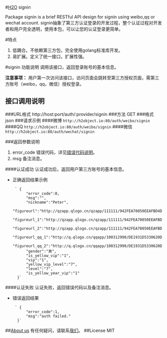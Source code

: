 #[H2O](http://h2object.io) signin

Package signin is a brief RESTful API design for signin using weibo,qq or wechat account.
signin抽象了第三方认证登录的开发过程，整个认证过程对开发者和用户完全透明，使用本包，可以让您的认证登录更简单。

#特点
1. 低耦合。不依赖第三方包，完全使用golang标准库开发。
2. 易扩展。定义了统一接口，扩展性强。

#signin 功能说明
调用该接口，返回登录账号的基本信息。

**注意事项：**  用户第一次访问该接口，访问页面会跳转至第三方授权页面，需第三方账号（weibo，qq，微信）授权登录。

## 接口调用说明
###URL格式
http://host:port/auth/:provider/signin
###方法
GET
###格式
json
###请求示例
####微博
`http://h2object.io:80/auth/weibo/signin`
####QQ
`http://h2object.io:80/auth/weibo/signin`
####微信
`http://h2object.io:80/auth/wechat/signin`

###返回参数说明
1.  error_code				错误代码，详见[错误代码说明](http://h2object.io)。
2. msg			备注消息。

####认证成功
认证成功后，返回用户第三方账号的基本信息。
* 正确返回结果示例

       ` {
	        "error_code":0,
	        "msg":"",
	        "nickname":"Peter",
	        "figureurl":"http://qzapp.qlogo.cn/qzapp/111111/942FEA70050EEAFBD4DCE2C1FC775E56/30",
	        "figureurl_1":"http://qzapp.qlogo.cn/qzapp/111111/942FEA70050EEAFBD4DCE2C1FC775E56/50",
	        "figureurl_2":"http://qzapp.qlogo.cn/qzapp/111111/942FEA70050EEAFBD4DCE2C1FC775E56/100",
	        "figureurl_qq_1":"http://q.qlogo.cn/qqapp/100312990/DE1931D5330620DBD07FB4A5422917B6/40",
	        "figureurl_qq_2":"http://q.qlogo.cn/qqapp/100312990/DE1931D5330620DBD07FB4A5422917B6/100",
	        "gender":"男",
	        "is_yellow_vip":"1",
	        "vip":"1",
	        "yellow_vip_level":"7",
	        "level":"7",
	        "is_yellow_year_vip":"1"
        }`

####认证失败
认证失败，返回错误代码以及备注消息。
* 错误返回结果

       ` {
	        "error_code":1,
	        "msg":"auth failed."
        }`


        
##[About us](http://h2object.io/about.md)
有任何疑问，请联系[我们](http://h2object.io/about.md)。
##License
MIT